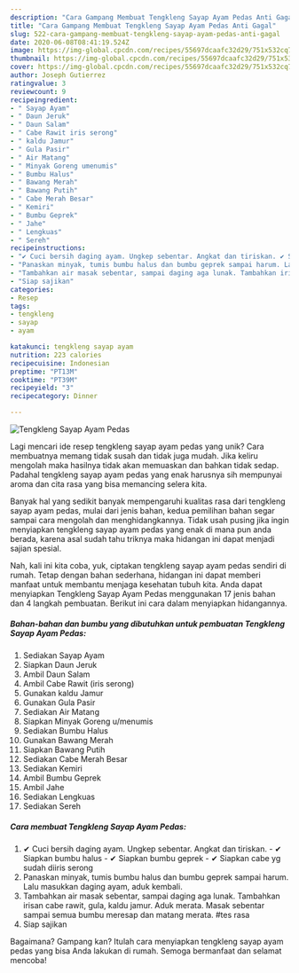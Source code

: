 ```yaml
---
description: "Cara Gampang Membuat Tengkleng Sayap Ayam Pedas Anti Gagal"
title: "Cara Gampang Membuat Tengkleng Sayap Ayam Pedas Anti Gagal"
slug: 522-cara-gampang-membuat-tengkleng-sayap-ayam-pedas-anti-gagal
date: 2020-06-08T08:41:19.524Z
image: https://img-global.cpcdn.com/recipes/55697dcaafc32d29/751x532cq70/tengkleng-sayap-ayam-pedas-foto-resep-utama.jpg
thumbnail: https://img-global.cpcdn.com/recipes/55697dcaafc32d29/751x532cq70/tengkleng-sayap-ayam-pedas-foto-resep-utama.jpg
cover: https://img-global.cpcdn.com/recipes/55697dcaafc32d29/751x532cq70/tengkleng-sayap-ayam-pedas-foto-resep-utama.jpg
author: Joseph Gutierrez
ratingvalue: 3
reviewcount: 9
recipeingredient:
- " Sayap Ayam"
- " Daun Jeruk"
- " Daun Salam"
- " Cabe Rawit iris serong"
- " kaldu Jamur"
- " Gula Pasir"
- " Air Matang"
- " Minyak Goreng umenumis"
- " Bumbu Halus"
- " Bawang Merah"
- " Bawang Putih"
- " Cabe Merah Besar"
- " Kemiri"
- " Bumbu Geprek"
- " Jahe"
- " Lengkuas"
- " Sereh"
recipeinstructions:
- "✔ Cuci bersih daging ayam. Ungkep sebentar. Angkat dan tiriskan. ✔ Siapkan bumbu halus ✔ Siapkan bumbu geprek ✔ Siapkan cabe yg sudah diiris serong"
- "Panaskan minyak, tumis bumbu halus dan bumbu geprek sampai harum. Lalu masukkan daging ayam, aduk kembali."
- "Tambahkan air masak sebentar, sampai daging aga lunak. Tambahkan irisan cabe rawit, gula, kaldu jamur. Aduk merata. Masak sebentar sampai semua bumbu meresap dan matang merata. #tes rasa"
- "Siap sajikan"
categories:
- Resep
tags:
- tengkleng
- sayap
- ayam

katakunci: tengkleng sayap ayam 
nutrition: 223 calories
recipecuisine: Indonesian
preptime: "PT13M"
cooktime: "PT39M"
recipeyield: "3"
recipecategory: Dinner

---
```



![Tengkleng Sayap Ayam Pedas](https://img-global.cpcdn.com/recipes/55697dcaafc32d29/751x532cq70/tengkleng-sayap-ayam-pedas-foto-resep-utama.jpg)

Lagi mencari ide resep tengkleng sayap ayam pedas yang unik? Cara membuatnya memang tidak susah dan tidak juga mudah. Jika keliru mengolah maka hasilnya tidak akan memuaskan dan bahkan tidak sedap. Padahal tengkleng sayap ayam pedas yang enak harusnya sih mempunyai aroma dan cita rasa yang bisa memancing selera kita.



Banyak hal yang sedikit banyak mempengaruhi kualitas rasa dari tengkleng sayap ayam pedas, mulai dari jenis bahan, kedua pemilihan bahan segar sampai cara mengolah dan menghidangkannya. Tidak usah pusing jika ingin menyiapkan tengkleng sayap ayam pedas yang enak di mana pun anda berada, karena asal sudah tahu triknya maka hidangan ini dapat menjadi sajian spesial.


Nah, kali ini kita coba, yuk, ciptakan tengkleng sayap ayam pedas sendiri di rumah. Tetap dengan bahan sederhana, hidangan ini dapat memberi manfaat untuk membantu menjaga kesehatan tubuh kita. Anda dapat menyiapkan Tengkleng Sayap Ayam Pedas menggunakan 17 jenis bahan dan 4 langkah pembuatan. Berikut ini cara dalam menyiapkan hidangannya.

<!--inarticleads1-->

##### Bahan-bahan dan bumbu yang dibutuhkan untuk pembuatan Tengkleng Sayap Ayam Pedas:

1. Sediakan  Sayap Ayam
1. Siapkan  Daun Jeruk
1. Ambil  Daun Salam
1. Ambil  Cabe Rawit (iris serong)
1. Gunakan  kaldu Jamur
1. Gunakan  Gula Pasir
1. Sediakan  Air Matang
1. Siapkan  Minyak Goreng u/menumis
1. Sediakan  Bumbu Halus
1. Gunakan  Bawang Merah
1. Siapkan  Bawang Putih
1. Sediakan  Cabe Merah Besar
1. Sediakan  Kemiri
1. Ambil  Bumbu Geprek
1. Ambil  Jahe
1. Sediakan  Lengkuas
1. Sediakan  Sereh




<!--inarticleads2-->

##### Cara membuat Tengkleng Sayap Ayam Pedas:

1. ✔ Cuci bersih daging ayam. Ungkep sebentar. Angkat dan tiriskan. - ✔ Siapkan bumbu halus - ✔ Siapkan bumbu geprek - ✔ Siapkan cabe yg sudah diiris serong
1. Panaskan minyak, tumis bumbu halus dan bumbu geprek sampai harum. Lalu masukkan daging ayam, aduk kembali.
1. Tambahkan air masak sebentar, sampai daging aga lunak. Tambahkan irisan cabe rawit, gula, kaldu jamur. Aduk merata. Masak sebentar sampai semua bumbu meresap dan matang merata. #tes rasa
1. Siap sajikan




Bagaimana? Gampang kan? Itulah cara menyiapkan tengkleng sayap ayam pedas yang bisa Anda lakukan di rumah. Semoga bermanfaat dan selamat mencoba!
